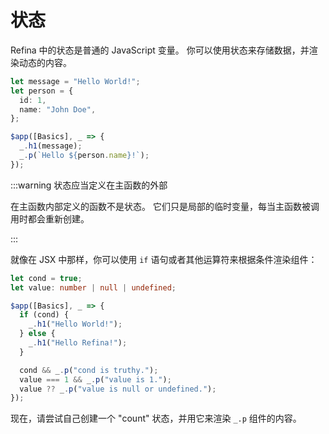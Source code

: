 # 状态

Refina 中的状态是普通的 JavaScript 变量。 你可以使用状态来存储数据，并渲染动态的内容。

```ts
let message = "Hello World!";
let person = {
  id: 1,
  name: "John Doe",
};

$app([Basics], _ => {
  _.h1(message);
  _.p(`Hello ${person.name}!`);
});
```

:::warning 状态应当定义在主函数的外部

在主函数内部定义的函数不是状态。 它们只是局部的临时变量，每当主函数被调用时都会重新创建。

:::

就像在 JSX 中那样，你可以使用 `if` 语句或者其他运算符来根据条件渲染组件：

```ts
let cond = true;
let value: number | null | undefined;

$app([Basics], _ => {
  if (cond) {
    _.h1("Hello World!");
  } else {
    _.h1("Hello Refina!");
  }

  cond && _.p("cond is truthy.");
  value === 1 && _.p("value is 1.");
  value ?? _.p("value is null or undefined.");
});
```

现在，请尝试自己创建一个 "count" 状态，并用它来渲染 `_.p` 组件的内容。
